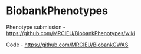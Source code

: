 # BiobankPhenotypes

Phenotype submission - https://github.com/MRCIEU/BiobankPhenotypes/wiki

Code -  https://github.com/MRCIEU/BiobankGWAS
